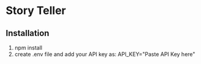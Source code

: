 # Story Teller

## Installation
1. npm install
2. create .env file and add your API key as:
     API_KEY="Paste API Key here"
